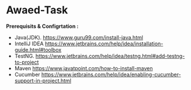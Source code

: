 # Awaed-Task

**Prerequisits & Configrtation :**
  - Java(JDK). https://www.guru99.com/install-java.html
  - IntelliJ IDEA https://www.jetbrains.com/help/idea/installation-guide.html#toolbox
  - TestNG. https://www.jetbrains.com/help/idea/testng.html#add-testng-to-project
  - Maven https://www.javatpoint.com/how-to-install-maven
  - Cucumber https://www.jetbrains.com/help/idea/enabling-cucumber-support-in-project.html
